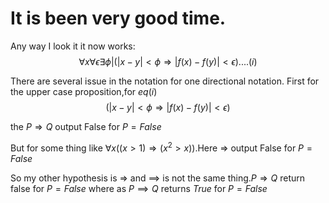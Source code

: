 # It is been very good time.
Any way I look it it now works: 
$$\forall x \forall \epsilon \exists \phi |(|x-y|<\phi \Rightarrow |f(x)-f(y)|<\epsilon)....(i)$$

There are several issue in the notation for one directional notation.
First for the upper case proposition,for $eq (i)$
$$(|x-y|<\phi \Rightarrow |f(x)-f(y)|<\epsilon)$$ 

the $P\Rightarrow Q$ output False for $P=False$

But for some thing like $\forall x ((x>1)\Rightarrow (x^2>x))$.Here $\Rightarrow$ output False for $P=False$


So my other hypothesis is $\Rightarrow$ and $\implies$ is not the same thing.$P \Rightarrow Q$ return false for $P=False$ where as $P \implies Q$ returns $True$ for $P=False$


